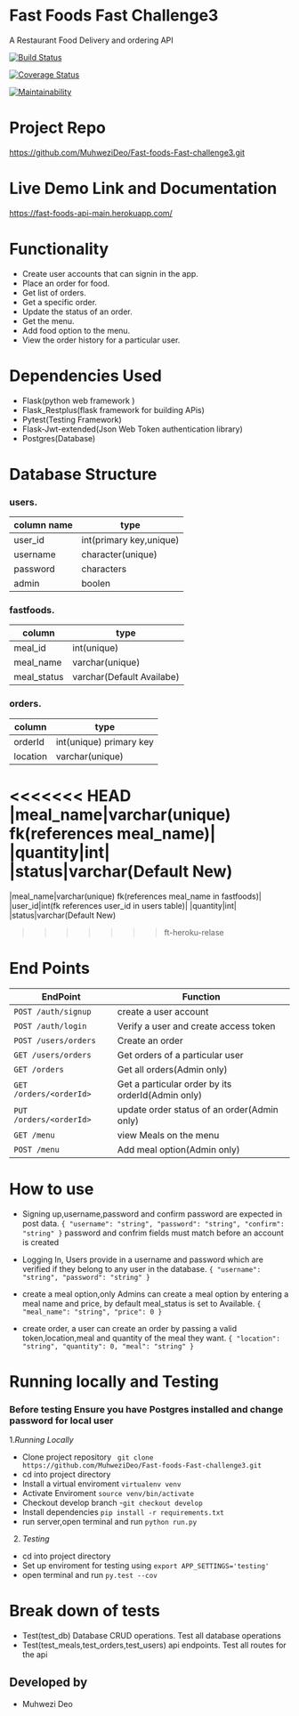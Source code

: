 # Fast Foods Fast Challenge3
A Restaurant Food Delivery and ordering API



[![Build Status](https://travis-ci.org/MuhweziDeo/Fast-foods-Fast-challenge3.svg?branch=develop)](https://travis-ci.org/MuhweziDeo/Fast-foods-Fast-challenge3)

[![Coverage Status](https://coveralls.io/repos/github/MuhweziDeo/Fast-foods-Fast-challenge3/badge.svg?branch=develop)](https://coveralls.io/github/MuhweziDeo/Fast-foods-Fast-challenge3?branch=develop)

[![Maintainability](https://api.codeclimate.com/v1/badges/b5c09d42343e10ee8bc8/maintainability)](https://codeclimate.com/github/MuhweziDeo/Fast-foods-Fast-challenge3/maintainability)

# Project Repo
https://github.com/MuhweziDeo/Fast-foods-Fast-challenge3.git

# Live Demo Link and Documentation
https://fast-foods-api-main.herokuapp.com/

# Functionality
- Create user accounts that can signin in the app. 
- Place an order for food.
- Get list of orders.
- Get a specific order.
- Update the status of an order. 
- Get the menu.
- Add food option to the menu.
- View the order history  for a particular user.

# Dependencies Used
- Flask(python web framework )
- Flask_Restplus(flask framework for building APis)
- Pytest(Testing Framework)
- Flask-Jwt-extended(Json Web Token authentication library)
- Postgres(Database)

# Database Structure
### users.
|column name|type|
|-----------------|---------------|
|user_id|int(primary key,unique)|
|username|character(unique)|
|password|characters|
|admin|boolen|

### fastfoods.
|column|type|
|--------------------|--------------------|
|meal_id|int(unique)|
|meal_name|varchar(unique)|
|meal_status|varchar(Default Availabe)

### orders.
|column|type|
|--------------------|--------------------|
|orderId|int(unique) primary key|
|location|varchar(unique)|
<<<<<<< HEAD
|meal_name|varchar(unique) fk(references meal_name)|
|quantity|int|
|status|varchar(Default New)
=======
|meal_name|varchar(unique) fk(references meal_name in fastfoods)|
|user_id|int(fk references user_id in users table)|
|quantity|int|
|status|varchar(Default New)



>>>>>>> ft-heroku-relase


# End Points 
| EndPoint  | Function |
| ------------- | ------------- |
|`POST /auth/signup`  | create a user account |
|`POST /auth/login` | Verify a user and create access token |
|`POST /users/orders `        | Create an order|
|`GET /users/orders  `               | Get orders of a particular user|
|`GET /orders `         | Get all orders(Admin only)|
|`GET /orders/<orderId> `        | Get a particular order by its orderId(Admin only)|
|`PUT /orders/<orderId>`       | update order status of an order(Admin only)|
|`GET /menu`       | view Meals on the menu|
|`POST /menu`       | Add meal option(Admin only)|

# How to use
- Signing up,username,password and confirm password are expected in post data.
`{
  "username": "string",
  "password": "string",
  "confirm": "string"
}`
password and confrim fields must match before an account is created

- Logging In, Users provide in a username and password which are verified if they
belong to any user in the database.
`{
  "username": "string",
  "password": "string"
}`

- create a meal option,only Admins can create a meal option by entering a meal name 
and price, by default meal_status is set to Available.
`{
  "meal_name": "string",
  "price": 0
}`

- create order, a user can create an order by passing a valid token,location,meal
and quantity of the meal they want.
`{
  "location": "string",
  "quantity": 0,
  "meal": "string"
}`

# Running locally and Testing
### Before testing Ensure you have Postgres installed and change password for local user

1.*Running Locally*
- Clone project repository ` git clone https://github.com/MuhweziDeo/Fast-foods-Fast-challenge3.git`
- cd into project directory
- Install a virtual enviroment `virtualenv venv`
- Activate Enviroment `source venv/bin/activate`
- Checkout develop branch -`git checkout develop`
- Install dependencies `pip install -r requirements.txt`
- run server,open terminal and run `python run.py`

2. *Testing*
- cd into project directory 
- Set up enviroment  for testing using `export APP_SETTINGS='testing'`
- open terminal and run `py.test --cov`


# Break down of tests
- Test(test_db) Database CRUD operations.
Test all database operations
- Test(test_meals,test_orders,test_users) api endpoints.
Test all routes for the api



## Developed by
- Muhwezi Deo








